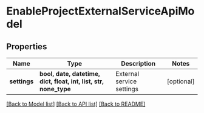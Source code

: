 # EnableProjectExternalServiceApiModel


## Properties
Name | Type | Description | Notes
------------ | ------------- | ------------- | -------------
**settings** | **bool, date, datetime, dict, float, int, list, str, none_type** | External service settings | [optional] 

[[Back to Model list]](../README.md#documentation-for-models) [[Back to API list]](../README.md#documentation-for-api-endpoints) [[Back to README]](../README.md)


